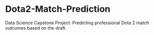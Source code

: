 # Dota2-Match-Prediction
Data Science Capstone Project: Predicting professional Dota 2 match outcomes based on the draft.
